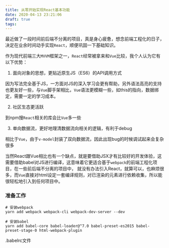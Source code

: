```yaml
---
title: 从零开始实现React基本功能
date: 2020-04-13 23:21:06
draft: true
tags:
---
```


最近做了一段时间前后端不分离的项目，真是身心疲惫，想念前端工程化的日子，决定在业余时间动手实现``React``，顺便巩固一下基础知识。

作为现代前端三大``MVVM``框架之一，``React``经常被拿来和``Vue``比较，我个人认为它有以下优势：

1. 面向对象的思想，更贴近原生JS（ES6）的API调用方式

因为写法完全基于JS，一方面对JS的深入学习会更有帮助，另外语法高亮的支持也更友好一些，与``Vue``脚手架相比，``Vue``语法更模糊一些，如this的指向，数据绑定，需要一定的学习成本。

2. 社区生态更活跃

到npm搜``React``相关的库会比``Vue``多一些

3. 单向数据流，更好地理清数据流向相关的逻辑，有利于debug

相比于``Vue``，由于``v-model``封装了双向数据流，因此出现bug的时候调试起来会复杂很多

当然React跟Vue相比也有一个缺点，就是要借助JSX才有比较好的开发体验，这需要借助babel对JS进行编译，这意味着它更适合基于``webpack``的前端工程化项目，在一些前后端不分离的项目中， 就没有办法引入React，就算可以，也麻烦很多，而``Vue``直接对html设定一套编译规则，对已渲染的元素进行依赖收集，所以能很轻松地引入到任何项目中。

### 准备工作

```shell
# 安装webpack
yarn add webpack webpack-cli webpack-dev-server --dev

# 安装babel
yarn add babel-core babel-loader@^7.0 babel-preset-es2015 babel-preset-stage-0 html-webpack-plugin
```

.babelrc文件

```
```

